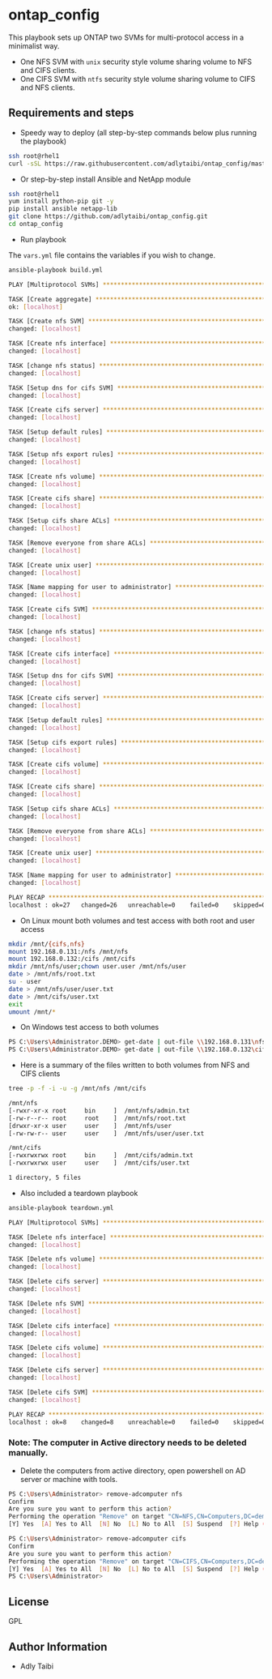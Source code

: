 ontap_config
============

This playbook sets up ONTAP two SVMs for multi-protocol access in a minimalist way.
- One NFS SVM with `unix` security style volume sharing volume to NFS and CIFS clients.
- One CIFS SVM with `ntfs` security style volume sharing volume to CIFS and NFS clients.

Requirements and steps
----------------------

- Speedy way to deploy (all step-by-step commands below plus running the playbook)

```bash
ssh root@rhel1
curl -sSL https://raw.githubusercontent.com/adlytaibi/ontap_config/master/build.sh|bash
```

- Or step-by-step install Ansible and NetApp module

```bash
ssh root@rhel1
yum install python-pip git -y
pip install ansible netapp-lib
git clone https://github.com/adlytaibi/ontap_config.git
cd ontap_config
```

- Run playbook

The `vars.yml` file contains the variables if you wish to change.

```bash
ansible-playbook build.yml

PLAY [Multiprotocol SVMs] **************************************************************

TASK [Create aggregate] ****************************************************************
ok: [localhost]

TASK [Create nfs SVM] ******************************************************************
changed: [localhost]

TASK [Create nfs interface] ************************************************************
changed: [localhost]

TASK [change nfs status] ***************************************************************
changed: [localhost]

TASK [Setup dns for cifs SVM] **********************************************************
changed: [localhost]

TASK [Create cifs server] **************************************************************
changed: [localhost]

TASK [Setup default rules] *************************************************************
changed: [localhost]

TASK [Setup nfs export rules] **********************************************************
changed: [localhost]

TASK [Create nfs volume] ***************************************************************
changed: [localhost]

TASK [Create cifs share] ***************************************************************
changed: [localhost]

TASK [Setup cifs share ACLs] ***********************************************************
changed: [localhost]

TASK [Remove everyone from share ACLs] *************************************************
changed: [localhost]

TASK [Create unix user] ****************************************************************
changed: [localhost]

TASK [Name mapping for user to administrator] ******************************************
changed: [localhost]

TASK [Create cifs SVM] *****************************************************************
changed: [localhost]

TASK [change nfs status] ***************************************************************
changed: [localhost]

TASK [Create cifs interface] ***********************************************************
changed: [localhost]

TASK [Setup dns for cifs SVM] **********************************************************
changed: [localhost]

TASK [Create cifs server] **************************************************************
changed: [localhost]

TASK [Setup default rules] *************************************************************
changed: [localhost]

TASK [Setup cifs export rules] *********************************************************
changed: [localhost]

TASK [Create cifs volume] **************************************************************
changed: [localhost]

TASK [Create cifs share] ***************************************************************
changed: [localhost]

TASK [Setup cifs share ACLs] ***********************************************************
changed: [localhost]

TASK [Remove everyone from share ACLs] *************************************************
changed: [localhost]

TASK [Create unix user] ****************************************************************
changed: [localhost]

TASK [Name mapping for user to administrator] ******************************************
changed: [localhost]

PLAY RECAP *****************************************************************************
localhost : ok=27   changed=26   unreachable=0    failed=0    skipped=0    rescued=0    ignored=0
```

- On Linux mount both volumes and test access with both root and user access

```bash
mkdir /mnt/{cifs,nfs}
mount 192.168.0.131:/nfs /mnt/nfs
mount 192.168.0.132:/cifs /mnt/cifs
mkdir /mnt/nfs/user;chown user.user /mnt/nfs/user
date > /mnt/nfs/root.txt
su - user
date > /mnt/nfs/user/user.txt
date > /mnt/cifs/user.txt
exit
umount /mnt/*
```

- On Windows test access to both volumes

```bash
PS C:\Users\Administrator.DEMO> get-date | out-file \\192.168.0.131\nfs\admin.txt
PS C:\Users\Administrator.DEMO> get-date | out-file \\192.168.0.132\cifs\admin.txt
```

- Here is a summary of the files written to both volumes from NFS and CIFS clients

```bash
tree -p -f -i -u -g /mnt/nfs /mnt/cifs

/mnt/nfs
[-rwxr-xr-x root     bin     ]  /mnt/nfs/admin.txt
[-rw-r--r-- root     root    ]  /mnt/nfs/root.txt
[drwxr-xr-x user     user    ]  /mnt/nfs/user
[-rw-rw-r-- user     user    ]  /mnt/nfs/user/user.txt

/mnt/cifs
[-rwxrwxrwx root     bin     ]  /mnt/cifs/admin.txt
[-rwxrwxrwx user     user    ]  /mnt/cifs/user.txt

1 directory, 5 files
```

- Also included a teardown playbook

```bash
ansible-playbook teardown.yml

PLAY [Multiprotocol SVMs] **************************************************************

TASK [Delete nfs interface] ************************************************************
changed: [localhost]

TASK [Delete nfs volume] ***************************************************************
changed: [localhost]

TASK [Delete cifs server] **************************************************************
changed: [localhost]

TASK [Delete nfs SVM] ******************************************************************
changed: [localhost]

TASK [Delete cifs interface] ***********************************************************
changed: [localhost]

TASK [Delete cifs volume] **************************************************************
changed: [localhost]

TASK [Delete cifs server] **************************************************************
changed: [localhost]

TASK [Delete cifs SVM] *****************************************************************
changed: [localhost]

PLAY RECAP *****************************************************************************
localhost : ok=8    changed=8    unreachable=0    failed=0    skipped=0    rescued=0    ignored=0
```

### Note: The computer in Active directory needs to be deleted manually.

- Delete the computers from active directory, open powershell on AD server or machine with tools.

```bash
PS C:\Users\Administrator> remove-adcomputer nfs
Confirm
Are you sure you want to perform this action?
Performing the operation "Remove" on target "CN=NFS,CN=Computers,DC=demo,DC=netapp,DC=com".
[Y] Yes  [A] Yes to All  [N] No  [L] No to All  [S] Suspend  [?] Help (default is "Y"):

PS C:\Users\Administrator> remove-adcomputer cifs
Confirm
Are you sure you want to perform this action?
Performing the operation "Remove" on target "CN=CIFS,CN=Computers,DC=demo,DC=netapp,DC=com".
[Y] Yes  [A] Yes to All  [N] No  [L] No to All  [S] Suspend  [?] Help (default is "Y"):
PS C:\Users\Administrator>
```

License
-------

GPL

Author Information
------------------

- Adly Taibi

